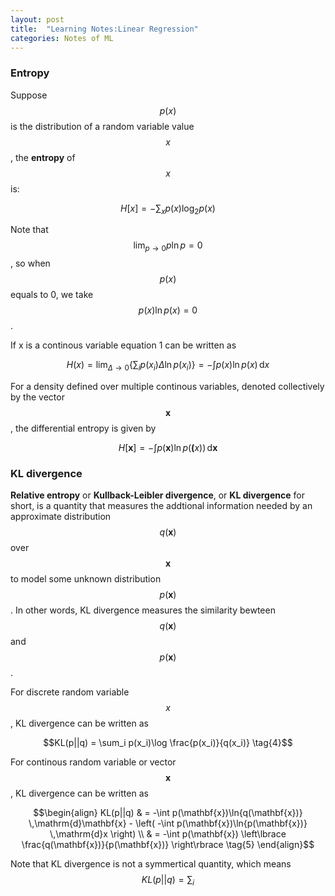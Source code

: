 ```yaml
---
layout: post
title:  "Learning Notes:Linear Regression"
categories: Notes of ML
---
```

<script type="text/javascript" src="http://cdn.mathjax.org/mathjax/latest/MathJax.js?config=default"></script>
### Entropy
Suppose $$p(x)$$ is the distribution of a random variable value $$x$$, the **entropy** of $$x$$ is:

$$H[x] = -\sum_x p(x)\log_2{p(x)} \tag{1}$$

Note that $$\lim_{p\to0} p\ln{p} = 0$$, so when $$p(x)$$ equals to 0, we take $$p(x)\ln{p(x)} = 0$$.

If x is a continous variable equation 1 can be written as

$$H(x) = \lim_{\Delta\to 0} \left\{\sum_i p(x_i)\Delta \ln{p(x_i)} \right\} = - \int{p(x) \ln{p(x)}\, \mathrm{d}x} \tag{2}$$

For a density defined over multiple continous variables, denoted collectively by the vector $$\mathbf{x}$$, the differential entropy is given by

$$H[\mathbf{x}] = - \int p(\mathbf{x})\ln{p(\mathbf(x))} \,\mathrm{d}\mathbf{x} \tag{3}$$

### KL divergence
**Relative entropy** or **Kullback-Leibler divergence**, or **KL divergence** for short, is a quantity that measures the addtional information needed by an approximate distribution $$q(\mathbf{x})$$ over $$\mathbf{x}$$ to model some unknown distribution $$p(\mathbf{x})$$. In other words, KL divergence measures the similarity bewteen $$q(\mathbf{x})$$ and $$p(\mathbf{x})$$.

For discrete random variable $$x$$, KL divergence can be written as

$$KL(p||q) = \sum_i p(x_i)\log \frac{p(x_i)}{q(x_i)} \tag{4}$$

For continous random variable or vector $$\mathbf{x}$$, KL divergence can be written as

$$\begin{align}
KL(p||q) & = -\int p(\mathbf{x})\ln{q(\mathbf{x})} \,\mathrm{d}\mathbf{x} - \left( -\int p(\mathbf{x})\ln{p(\mathbf{x})} \,\mathrm{d}x \right) \\
& = -\int p(\mathbf{x}) \left\lbrace \frac{q(\mathbf{x})}{p(\mathbf{x})} \right\rbrace \tag{5}
\end{align}$$

Note that KL divergence is not a symmertical quantity, which means $$KL(p\vert\vert {q}) = \sum_i$$


